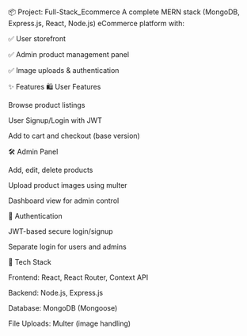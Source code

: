 📦 Project: Full-Stack_Ecommerce
A complete MERN stack (MongoDB, Express.js, React, Node.js) eCommerce platform with:

✅ User storefront

✅ Admin product management panel

✅ Image uploads & authentication

✨ Features
🛍️ User Features

Browse product listings

User Signup/Login with JWT

Add to cart and checkout (base version)

🛠️ Admin Panel

Add, edit, delete products

Upload product images using multer

Dashboard view for admin control

🔐 Authentication

JWT-based secure login/signup

Separate login for users and admins

💾 Tech Stack

Frontend: React, React Router, Context API

Backend: Node.js, Express.js

Database: MongoDB (Mongoose)

File Uploads: Multer (image handling)
